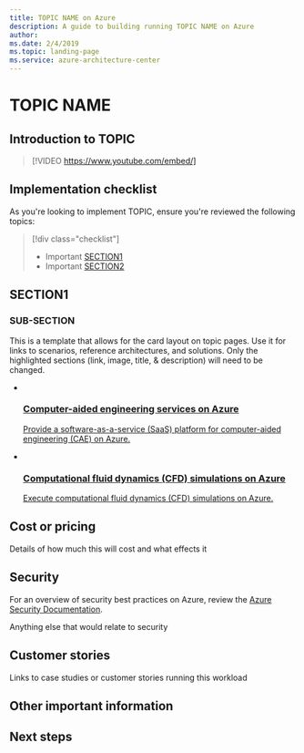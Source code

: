 ```yaml
---
title: TOPIC NAME on Azure
description: A guide to building running TOPIC NAME on Azure
author: 
ms.date: 2/4/2019
ms.topic: landing-page
ms.service: azure-architecture-center
---
```

<!-- markdownlint-disable MD033 -->
<!-- markdownlint-disable MD026 -->

# TOPIC NAME

## Introduction to TOPIC

<!-- markdownlint-disable MD034 -->

> [!VIDEO https://www.youtube.com/embed/]

<!-- markdownlint-enable MD034 -->

<description of Topic>

## Implementation checklist

As you're looking to implement TOPIC, ensure you're reviewed the following topics:

<!-- markdownlint-disable MD032 -->

> [!div class="checklist"]
> - Important [SECTION1](#section1) 
> - Important [SECTION2](#section2) 

<!-- markdownlint-enable MD032 -->

## SECTION1


### SUB-SECTION

This is a template that allows for the card layout on topic pages.  Use it for links to scenarios, reference architectures, and solutions.  Only the highlighted sections (link, image, title, & description) will need to be changed.

<ul class="columns is-multiline has-margin-left-none has-margin-bottom-none has-padding-top-medium">
    <li class="column is-one-third has-padding-top-small-mobile has-padding-bottom-small">
        <a class="is-undecorated is-full-height is-block"
            href="/azure/architecture/example-scenario/apps/hpc-saas?context=/azure/architecture/topics/high-performance-computing/context/hpc-context">
            <article class="card has-outline-hover is-relative is-fullheight">
                    <figure class="image has-margin-right-none has-margin-left-none has-margin-top-none has-margin-bottom-none">
                        <img role="presentation" alt="" src="../../example-scenario/apps/media/architecture-hpc-saas.png">
                    </figure>
                <div class="card-content has-text-overflow-ellipsis">
                    <div class="has-padding-bottom-none">
                        <h3 class="is-size-4 has-margin-top-none has-margin-bottom-none has-text-primary">Computer-aided engineering services on Azure</h3>
                    </div>
                    <div class="is-size-7 has-margin-top-small has-line-height-reset">
                        <p>Provide a software-as-a-service (SaaS) platform for computer-aided engineering (CAE) on Azure.</p>
                    </div>
                </div>
            </article>
        </a>
    </li>
    <li class="column is-one-third has-padding-top-small-mobile has-padding-bottom-small">
        <a class="is-undecorated is-full-height is-block"
            href="/azure/architecture/example-scenario/infrastructure/hpc-cfd?context=/azure/architecture/topics/high-performance-computing/context/hpc-context">
            <article class="card has-outline-hover is-relative is-fullheight">
                    <figure class="image has-margin-right-none has-margin-left-none has-margin-top-none has-margin-bottom-none">
                        <img role="presentation" alt="" src="../../example-scenario/infrastructure/media/architecture-hpc-cfd.png">
                    </figure>
                <div class="card-content has-text-overflow-ellipsis">
                    <div class="has-padding-bottom-none">
                        <h3 class="is-size-4 has-margin-top-none has-margin-bottom-none has-text-primary">Computational fluid dynamics (CFD) simulations on Azure</h3>
                    </div>
                    <div class="is-size-7 has-margin-top-small has-line-height-reset">
                        <p>Execute computational fluid dynamics (CFD) simulations on Azure.</p>
                    </div>
                </div>
            </article>
        </a>
    </li>
 </ul>


## Cost or pricing

Details of how much this will cost and what effects it

## Security

For an overview of security best practices on Azure, review the [Azure Security Documentation](https://learn.microsoft.com/azure/security/azure-security?context=/azure/architecture/topics/high-performance-computing/context/hpc-context).  


Anything else that would relate to security


## Customer stories

Links to case studies or customer stories running this workload

## Other important information


## Next steps